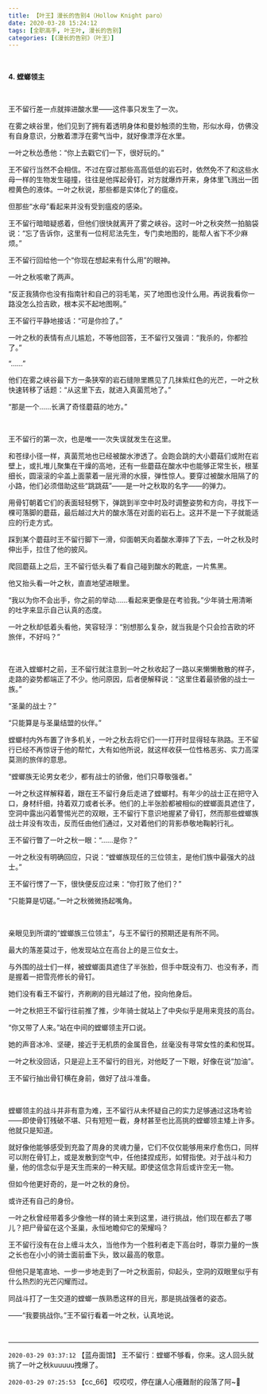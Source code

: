 ```yaml
---
title: 【叶王】漫长的告别4（Hollow Knight paro）
date: 2020-03-28 15:24:12
tags: [全职高手, 叶王叶, 漫长的告别]
categories: [《漫长的告别》（叶王）]
---
```


<p><br /></p> 
<p><strong>4.&nbsp;螳螂领主</strong></p> 

<p><br /></p> 
<p>王不留行差一点就摔进酸水里——这件事只发生了一次。</p> 
<p>在雾之峡谷里，他们见到了拥有着透明身体和曼妙触须的生物，形似水母，仿佛没有自身意识，分散着漂浮在雾气当中，就好像漂浮在水里。</p> 
<p>一叶之秋怂恿他：“你上去戳它们一下，很好玩的。”</p> 
<p>王不留行当然不会相信。不过在穿过那些高高低低的岩石时，依然免不了和这些水母一样的生物发生碰撞，往往是他挥起骨钉，对方就爆炸开来，身体里飞溅出一团橙黄色的液体。一叶之秋说，那些都是实体化了的瘟疫。</p> 
<p>但那些“水母”看起来并没有受到瘟疫的感染。</p> 
<p>王不留行暗暗疑惑着，但他们很快就离开了雾之峡谷。这时一叶之秋突然一拍脑袋说：“忘了告诉你，这里有一位柯尼法先生，专门卖地图的，能帮人省下不少麻烦。”</p> 
<p>王不留行回给他一个“你现在想起来有什么用”的眼神。</p> 
<p>一叶之秋咳嗽了两声。</p> 
<p>“反正我猜你也没有指南针和自己的羽毛笔，买了地图也没什么用。再说我看你一路没怎么捡吉欧，根本买不起地图啊。”</p> 
<p>王不留行平静地接话：“可是你捡了。”</p> 
<p>一叶之秋的表情有点儿尴尬，不等他回答，王不留行又强调：“我杀的，你都捡了。”</p> 
<p>“……”</p> 
<p>他们在雾之峡谷最下方一条狭窄的岩石缝隙里瞧见了几抹紫红色的光芒，一叶之秋快速转移了话题：“从这里下去，就进入真菌荒地了。”</p> 
<p>“那是一个……长满了奇怪蘑菇的地方。”</p> 
<p>&nbsp;</p> 
<p>王不留行的第一次，也是唯一一次失误就发生在这里。</p> 
<p>和苍绿小径一样，真菌荒地也已经被酸水渗透了。会跑会跳的大小蘑菇们或附在岩壁上，或扎堆儿聚集在干燥的高地，还有一些蘑菇在酸水中也能够正常生长，根茎细长，圆滚滚的伞盖上面蒙着一层光滑的水膜，弹性惊人。要穿过被酸水阻隔了的小路，他们必须借助这些“跳跳菇”——是一叶之秋取的名字——的弹力。</p> 
<p>用骨钉朝着它们的表面轻轻劈下，弹跳到半空中时及时调整姿势和方向，寻找下一棵可落脚的蘑菇，最后越过大片的酸水落在对面的岩石上。这并不是一下子就能适应的行走方式。</p> 
<p>踩到某个蘑菇时王不留行脚下一滑，仰面朝天向着酸水潭摔了下去，一叶之秋及时伸出手，拉住了他的披风。</p> 
<p>爬回蘑菇上之后，王不留行低头看了看自己碰到酸水的靴底，一片焦黑。</p> 
<p>他又抬头看一叶之秋，直直地望进眼里。</p> 
<p>“我以为你不会出手，你之前的举动……看起来更像是在考验我。”少年骑士用清晰的吐字来显示自己认真的态度。</p> 
<p>一叶之秋却低着头看他，笑容轻浮：“别想那么复杂，就当我是个只会捡吉欧的坏旅伴，不好吗？”</p> 
<p>&nbsp;</p> 
<p>在进入螳螂村之前，王不留行就注意到一叶之秋收起了一路以来懒懒散散的样子，走路的姿势都端正了不少。他问原因，后者便解释说：“这里住着最骄傲的战士一族。”</p> 
<p>“圣巢的战士？”</p> 
<p>“只能算是与圣巢结盟的伙伴。”</p> 
<p>螳螂村内外布置了许多机关，一叶之秋去将它们一一打开时显得轻车熟路。王不留行已经不再惊讶于他的帮忙，大有如他所说，就这样收获一位性格恶劣、实力高深莫测的旅伴的意思。</p> 
<p>“螳螂族无论男女老少，都有战士的骄傲，他们只尊敬强者。”</p> 
<p>一叶之秋这样解释着，跟在王不留行身后走进了螳螂村。有年少的战士正在把守入口，身材纤细，持着双刀或者长矛。他们的上半张脸都被相似的螳螂面具遮住了，空洞中露出闪着警惕光芒的双眼，王不留行下意识地握紧了骨钉，然而那些螳螂族战士并没有攻击，反而任由他们通过，又对着他们的背影恭敬地鞠躬行礼。</p> 
<p>王不留行瞥了一叶之秋一眼：“……是你？”</p> 
<p>一叶之秋没有明确回应，只说：“螳螂族现任的三位领主，是他们族中最强大的战士。”</p> 
<p>王不留行愣了一下，很快便反应过来：“你打败了他们？”</p> 
<p>“只能算是切磋。”一叶之秋微微扬起嘴角。</p> 
<p>&nbsp;</p> 
<p>亲眼见到所谓的“螳螂族三位领主”，与王不留行的预期还是有所不同。</p> 
<p>最大的落差莫过于，他发现站立在高台上的是三位女士。</p> 
<p>与外围的战士们一样，被螳螂面具遮住了半张脸，但手中既没有刀、也没有矛，而是握着一把雪亮修长的骨钉。</p> 
<p>她们没有看王不留行，齐刷刷的目光越过了他，投向他身后。</p> 
<p>一叶之秋把王不留行往前推了推，少年骑士就站上了中央似乎是用来竞技的高台。</p> 
<p>“你又带了人来。”站在中间的螳螂领主开口说。</p> 
<p>她的声音冰冷、坚硬，接近于无机质的金属音色，丝毫没有寻常女性的柔和悦耳。</p> 
<p>一叶之秋没回话，只是迎上王不留行的目光，对他眨了一下眼，好像在说“加油”。</p> 
<p>王不留行抽出骨钉横在身前，做好了战斗准备。</p> 
<p>&nbsp;</p> 
<p>螳螂领主的战斗并非有意为难，王不留行从未怀疑自己的实力足够通过这场考验——即使骨钉残破不堪、只有短短一截，身材甚至也比高挑的螳螂领主矮上许多。他就只是知道。</p> 
<p>就好像他能够感受到充盈了周身的灵魂力量，它们不仅仅能够用来疗愈伤口，同样可以附在骨钉上，或是发散到空气中，任他揉捏成形，如臂指使。对于战斗和力量，他的信念似乎是天生而来的一种天赋。即使这信念背后或许空无一物。</p> 
<p>但如今他更好奇的，是一叶之秋的身份。</p> 
<p>或许还有自己的身份。</p> 
<p>一叶之秋曾经带着多少像他一样的骑士来到这里，进行挑战，他们现在都去了哪儿？把尸骨留在这个圣巢，永恒地瞻仰它的荣耀吗？</p> 
<p>王不留行没有在台上缠斗太久，当他作为一个胜利者走下高台时，尊崇力量的一族之长也在小小的骑士面前垂下头，致以最高的敬意。</p> 
<p>但他只是笔直地、一步一步地走到了一叶之秋面前，仰起头，空洞的双眼里似乎有什么热烈的光芒闪耀而过。</p> 
<p>同战斗打了一生交道的螳螂一族熟悉这样的目光，那是挑战强者的姿态。</p> 
<p>——“我要挑战你。”王不留行看着一叶之秋，认真地说。</p> 
<p><br /></p>

<!-- more -->

---

`2020-03-29 03:37:12` 【蓝舟面馆】 王不留行：螳螂不够看，你来。这人回头就挑了一叶之秋kuuuuu拽爆了。

`2020-03-29 07:25:53` 【cc\_66】 哎哎哎，停在讓人心癢難耐的段落了阿~🥺
